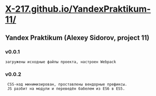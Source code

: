 # [X-217.github.io/YandexPraktikum-11/](https://x-217.github.io/YandexPraktikum-11/)
## Yandex Praktikum (Alexey Sidorov, project 11) 

### v0.0.1

    загружены исходные файлы проекта, настроен Webpack
    
### v0.0.2

     CSS-код минимизирован, проставлены вендорные префиксы.
     JS разбит на модули и переведён бабелем из ES6 в ES5.